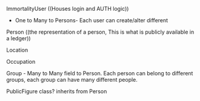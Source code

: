 



ImmortalityUser   ((Houses login and AUTH logic))
- One to Many to Persons- Each user can create/alter different 









Person     ((the representation of a person, This is what is publicly available in a ledger))

Location

Occupation 

Group - 
Many to Many field to Person. Each person can belong to different groups, each group can have many
different people. 


PublicFigure class? inherits from Person